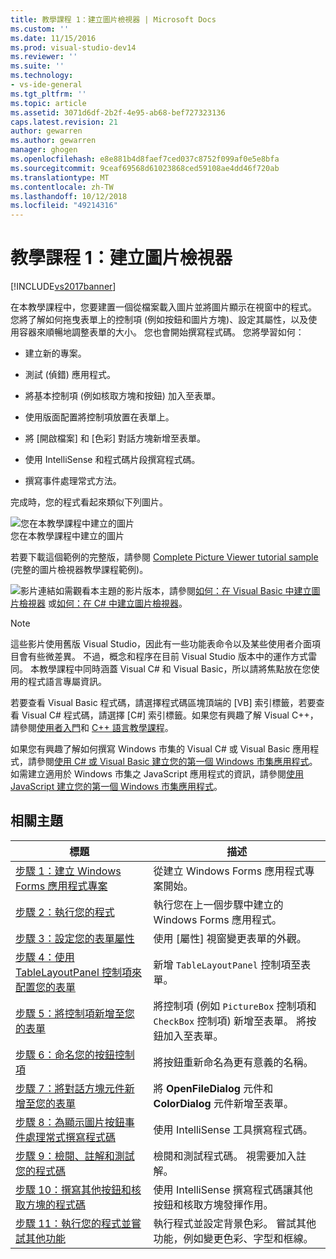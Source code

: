 ```yaml
---
title: 教學課程 1：建立圖片檢視器 | Microsoft Docs
ms.custom: ''
ms.date: 11/15/2016
ms.prod: visual-studio-dev14
ms.reviewer: ''
ms.suite: ''
ms.technology:
- vs-ide-general
ms.tgt_pltfrm: ''
ms.topic: article
ms.assetid: 3071d6df-2b2f-4e95-ab68-bef727323136
caps.latest.revision: 21
author: gewarren
ms.author: gewarren
manager: ghogen
ms.openlocfilehash: e8e881b4d8faef7ced037c8752f099af0e5e8bfa
ms.sourcegitcommit: 9ceaf69568d61023868ced59108ae4dd46f720ab
ms.translationtype: MT
ms.contentlocale: zh-TW
ms.lasthandoff: 10/12/2018
ms.locfileid: "49214316"
---
```

# <a name="tutorial-1-create-a-picture-viewer"></a>教學課程 1：建立圖片檢視器
[!INCLUDE[vs2017banner](../includes/vs2017banner.md)]

在本教學課程中，您要建置一個從檔案載入圖片並將圖片顯示在視窗中的程式。 您將了解如何拖曳表單上的控制項 (例如按鈕和圖片方塊)、設定其屬性，以及使用容器來順暢地調整表單的大小。 您也會開始撰寫程式碼。 您將學習如何：  
  
-   建立新的專案。  
  
-   測試 (偵錯) 應用程式。  
  
-   將基本控制項 (例如核取方塊和按鈕) 加入至表單。  
  
-   使用版面配置將控制項放置在表單上。  
  
-   將 [開啟檔案] 和 [色彩] 對話方塊新增至表單。  
  
-   使用 IntelliSense 和程式碼片段撰寫程式碼。  
  
-   撰寫事件處理常式方法。  
  
 完成時，您的程式看起來類似下列圖片。  
  
 ![您在本教學課程中建立的圖片](../ide/media/express-pictureviewerdone.png "Express_PictureViewerDone")  
您在本教學課程中建立的圖片  
  
 若要下載這個範例的完整版，請參閱 [Complete Picture Viewer tutorial sample](http://code.msdn.microsoft.com/Complete-Picture-Viewer-7d91d3a8) (完整的圖片檢視器教學課程範例)。  
  
 ![影片連結](../data-tools/media/playvideo.gif "PlayVideo")如需觀看本主題的影片版本，請參閱[如何：在 Visual Basic 中建立圖片檢視器](http://go.microsoft.com/fwlink/?LinkId=205207) 或[如何：在 C# 中建立圖片檢視器](http://go.microsoft.com/fwlink/?LinkId=205198)。  
  
> [!NOTE]
>  這些影片使用舊版 Visual Studio，因此有一些功能表命令以及某些使用者介面項目會有些微差異。 不過，概念和程序在目前 Visual Studio 版本中的運作方式雷同。 本教學課程中同時涵蓋 Visual C# 和 Visual Basic，所以請將焦點放在您使用的程式語言專屬資訊。  
>   
>  若要查看 Visual Basic 程式碼，請選擇程式碼區塊頂端的 [VB] 索引標籤，若要查看 Visual C# 程式碼，請選擇 [C#] 索引標籤。如果您有興趣了解 Visual C++，請參閱[使用者入門](../misc/getting-started-with-visual-cpp-in-visual-studio-2015.md)和 [C++ 語言教學課程](http://www.cplusplus.com/doc/tutorial/)。  
>   
>  如果您有興趣了解如何撰寫 Windows 市集的 Visual C# 或 Visual Basic 應用程式，請參閱[使用 C# 或 Visual Basic 建立您的第一個 Windows 市集應用程式](http://msdn.microsoft.com/library/windows/apps/hh974581.aspx)。 如需建立適用於 Windows 市集之 JavaScript 應用程式的資訊，請參閱[使用 JavaScript 建立您的第一個 Windows 市集應用程式](http://msdn.microsoft.com/library/windows/apps/br211385.aspx)。  
  
## <a name="related-topics"></a>相關主題  
  
|標題|描述|  
|-----------|-----------------|  
|[步驟 1：建立 Windows Forms 應用程式專案](../ide/step-1-create-a-windows-forms-application-project.md)|從建立 Windows Forms 應用程式專案開始。|  
|[步驟 2：執行您的程式](../ide/step-2-run-your-program.md)|執行您在上一個步驟中建立的 Windows Forms 應用程式。|  
|[步驟 3：設定您的表單屬性](../ide/step-3-set-your-form-properties.md)|使用 [屬性] 視窗變更表單的外觀。|  
|[步驟 4：使用 TableLayoutPanel 控制項來配置您的表單](../ide/step-4-lay-out-your-form-with-a-tablelayoutpanel-control.md)|新增 `TableLayoutPanel` 控制項至表單。|  
|[步驟 5：將控制項新增至您的表單](../ide/step-5-add-controls-to-your-form.md)|將控制項 (例如 `PictureBox` 控制項和 `CheckBox` 控制項) 新增至表單。 將按鈕加入至表單。|  
|[步驟 6：命名您的按鈕控制項](../ide/step-6-name-your-button-controls.md)|將按鈕重新命名為更有意義的名稱。|  
|[步驟 7：將對話方塊元件新增至您的表單](../ide/step-7-add-dialog-components-to-your-form.md)|將 **OpenFileDialog** 元件和 **ColorDialog** 元件新增至表單。|  
|[步驟 8：為顯示圖片按鈕事件處理常式撰寫程式碼](../ide/step-8-write-code-for-the-show-a-picture-button-event-handler.md)|使用 IntelliSense 工具撰寫程式碼。|  
|[步驟 9：檢閱、註解和測試您的程式碼](../ide/step-9-review-comment-and-test-your-code.md)|檢閱和測試程式碼。 視需要加入註解。|  
|[步驟 10：撰寫其他按鈕和核取方塊的程式碼](../ide/step-10-write-code-for-additional-buttons-and-a-check-box.md)|使用 IntelliSense 撰寫程式碼讓其他按鈕和核取方塊發揮作用。|  
|[步驟 11：執行您的程式並嘗試其他功能](../ide/step-11-run-your-program-and-try-other-features.md)|執行程式並設定背景色彩。 嘗試其他功能，例如變更色彩、字型和框線。|



